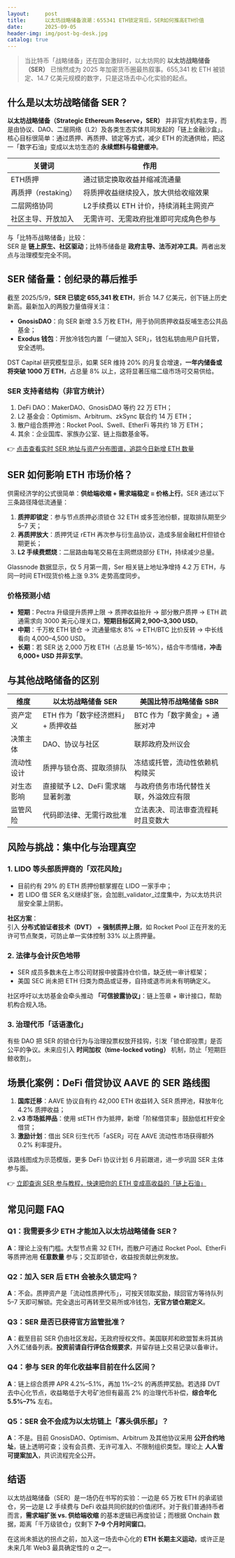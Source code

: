 ```yaml
---
layout:     post
title:      以太坊战略储备浪潮：655341 ETH锁定背后，SER如何推高ETH价值
date:       2025-09-05
header-img: img/post-bg-desk.jpg
catalog: true
---
```


> 当比特币「战略储备」还在国会激辩时，以太坊网的 **以太坊战略储备（SER）** 已悄然成为 2025 年加密货币圈最热叙事。655,341 枚 ETH 被锁定、14.7 亿美元规模的数字，只是这场去中心化实验的起点。

## 什么是以太坊战略储备 SER？

**以太坊战略储备（Strategic Ethereum Reserve，SER）** 并非官方机构主导，而是由协议、DAO、二层网络（L2）及各类生态实体共同发起的「链上金融沙盒」。核心目标很简单：通过质押、再质押、锁定等方式，减少 ETH 的流通供给，把这一「数字石油」变成以太坊生态的 **永续燃料与稳健缓冲**。

| 关键词                | 作用 |
|---------------------|------|
| ETH质押              | 通过锁定换取收益并缩减流通量 |
| 再质押（restaking）   | 将质押收益继续投入，放大供给收缩效果 |
| 二层网络协同          | L2手续费以 ETH 计价，持续消耗主网资产 |
| 社区主导、开放加入     | 无需许可、无需政府批准即可完成角色参与 |

与「比特币战略储备」比较：  
SER 是 **链上原生、社区驱动**；比特币储备是 **政府主导、法币对冲工具**。两者出发点与治理模型完全不同。

## SER 储备量：创纪录的幕后推手

截至 2025/5/9，**SER 已锁定 655,341 枚 ETH**，折合 14.7 亿美元，创下链上历史新高。最新加入的两股力量值得关注：

- **GnosisDAO**：向 SER 新增 3.5 万枚 ETH，用于协同质押收益反哺生态公共品基金；  
- **Exodus 钱包**：开放冷钱包内置「一键加入 SER」，钱包私钥由用户自托管，安全透明。

DST Capital 研究模型显示，如果 SER 维持 20% 的月复合增速，**一年内储备或将突破 1000 万 ETH**，占总量 8% 以上，这将显著压缩二级市场可交易供给。

### SER 支持者结构（非官方统计）

1. DeFi DAO：MakerDAO、GnosisDAO 等约 22 万 ETH；  
2. L2 基金会：Optimism、Arbitrum、zkSync 联合约 14 万 ETH；  
3. 散户组合质押池：Rocket Pool、Swell、EtherFi 等共约 18 万 ETH；  
4. 其余：企业国库、家族办公室、链上指数基金等。

👉 [点击查看实时 SER 地址与资产分布图谱，追踪今日新增 ETH 数量](https://okxdog.com/)

## SER 如何影响 ETH 市场价格？

供需经济学的公式很简单：**供给端收缩 + 需求端稳定 = 价格上行**。SER 通过以下三条路径降低流通量：

1. **质押即锁定**：参与节点质押必须锁仓 32 ETH 或多签池份额，提取排队期至少 5–7 天；  
2. **再质押放大**：质押凭证 rETH 再次参与衍生品协议，造成多层金融杠杆但锁仓期更长；  
3. **L2 手续费燃烧**：二层路由每笔交易在主网燃烧部分 ETH，持续减少总量。

Glassnode 数据显示，仅 5 月第一周，Ser 相关链上地址净增持 4.2 万 ETH，与同一时间 ETH现货价格上涨 9.3% 走势高度同步。

### 价格预测小结

- **短期**：Pectra 升级提升质押上限 → 质押收益抬升 → 部分散户质押 → ETH 疏通需求向 3000 美元心理关口，**短期目标区间 2,900–3,300 USD**。  
- **中期**：千万枚 ETH 锁仓 → 流通量缩水 8% → ETH/BTC 比价反转 → 中长线看向 4,000–4,500 USD。  
- **长期**：若 SER 达 2,000 万枚 ETH（占总量 15–16%），结合牛市情绪，**冲击 6,000+ USD 并非玄学**。

## 与其他战略储备的区别

| 维度           | 以太坊战略储备 SER                          | 美国比特币战略储备 SBR                   |
|----------------|--------------------------------------------|-----------------------------------------|
| 资产定义        | ETH 作为「数字经济燃料」+ 质押收益           | BTC 作为「数字黄金」+ 通胀对冲            |
| 决策主体        | DAO、协议与社区                             | 联邦政府及州议会                         |
| 流动性设计      | 质押与锁仓高、提取须排队                    | 冻结或托管，流动性依赖机构赎买            |
| 对生态影响      | 直接赋予 L2、DeFi 需求端显著刺激              | 与政府债务市场代替性关联，外溢效应有限     |
| 监管风险        | 代码即法律、无需行政批准                    | 立法表决、司法审查流程耗时且变数大         |

## 风险与挑战：集中化与治理真空

### 1. LIDO 等头部质押商的「双花风险」

- 目前约有 29% 的 ETH 质押份额掌握在 LIDO 一家手中；  
- 若 LIDO 借 SER 名义继续扩张，会加剧_validator_过度集中，为以太坊共识层安全蒙上阴影。

**社区方案**：  
引入 **分布式验证者技术（DVT）** + **强制质押上限**，如 Rocket Pool 正在开发的无许可节点聚类，可防止单一实体控制 33% 以上质押量。

### 2. 法律与会计灰色地带

- SER 成员多数未在上市公司财报中披露持仓价值，缺乏统一审计框架；  
- 美国 SEC 尚未把 ETH 归类为商品或证券，自持或退市尚未有明确定义。

社区呼吁以太坊基金会牵头推动 **「可信披露协议」**：链上签章 + 审计接口，帮助机构合规入场。

### 3. 治理代币「话语激化」

有些 DAO 把 SER 的锁仓行为与治理投票权放开挂钩，引发「锁仓即投票」是否公平的争议。未来应引入 **时间加权（time-locked voting）** 机制，防止「短期巨鲸收割」。

## 场景化案例：DeFi 借贷协议 AAVE 的 SER 路线图

1. **国库迁移**：AAVE 协议自有约 42,000 ETH 收益转入 SER 质押池，释放年化 4.2% 质押收益；  
2. **v3 市场抵押品**：使用 stETH 作为抵押，新增「阶梯借贷率」鼓励低杠杆安全借贷；  
3. **激励计划**：借出 SER 衍生代币「aSER」可在 AAVE 流动性市场获得额外 0.2% 利率提升。

该路线图成为示范模版，更多 DeFi 协议计划 6 月前跟进，进一步巩固 SER 主体参与面。

👉 [立即查询 SER 参与教程，快速把你的 ETH 变成高收益的「链上石油」](https://okxdog.com/)

## 常见问题 FAQ

### Q1：我需要多少 ETH 才能加入以太坊战略储备 SER？

**A**：理论上没有门槛。大型节点需 32 ETH，而散户可通过 Rocket Pool、EtherFi 等质押池用 **任意数量** 参与；交互即锁仓，收益按贡献比例发放。

### Q2：加入 SER 后 ETH 会被永久锁定吗？

**A**：不会。质押资产是「流动性质押代币」，可按天领取奖励，赎回官方等待队列 5–7 天即可解锁。完全退出可再转至交易所或冷钱包，**无官方锁仓期定义**。

### Q3：SER 是否已获得官方监管批准？

**A**：截至目前 SER 仍由社区发起，无政府授权文件。美国联邦和欧盟暂未将其纳入外汇储备列表。**投资前请自行评估合规要求**，并留存链上交易记录以备审计。

### Q4：参与 SER 的年化收益率目前在什么区间？

**A**：链上综合质押 APR 4.2%–5.1%，再加 1%–2% 的再质押奖励。若选择 DVT 去中心化节点，收益略低于大号矿池但有最高 2% 的治理代币补偿，**综合年化 5.5%–7%** 左右。

### Q5：SER 会不会成为以太坊链上「寡头俱乐部」？

**A**：不是。目前 GnosisDAO、Optimism、Arbitrum 及其他协议采用 **公开合约地址**，链上透明可查；没有会员费、无许可准入、不限制组织类型。理论上 **人人皆可提案加入**，共识流程完全公开。

## 结语

以太坊战略储备（SER）是一场仍在书写的实验：一边是 65 万枚 ETH 的承诺锁仓，另一边是 L2 手续费与 DeFi 收益共同织就的价值闭环。对于我们普通持币者而言，**需求端扩张 vs. 供给端收缩** 的基本逻辑已再度验证；而根据 Onchain 数据，距离「千万级锁仓」仅剩下 **7–9 个月时间窗口**。

在这尚未抵达的拐点之前，加入这一场去中心化的 **ETH 长期主义运动**，或许正是未来几年 Web3 最具确定性的 α 之一。